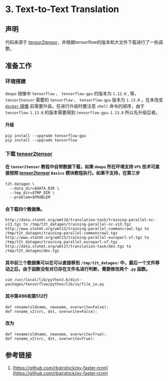 # 3. Text-to-Text Translation

## 声明

代码来源于 [tensor2tensor](https://github.com/tensorflow/tensor2tensor.git)，并根据tensorflow的版本和大文件下载进行了一些调整。





## 准备工作
### 环境搭建
`deepo` 镜像中 `tensorflow` 、 `tensorflow-gpu` 的版本为 `1.12.0` , 等，`tensor2tensor` 需要的 `tensorflow` 、 `tensorflow-gpu` 版本为 `1.13.0` ，在未改变 [`docker` 镜像](#) 前需要升级。在进行升级时要注意 `shell` 命令的顺序，由于 `tensorflow-1.13.0` 的版本需要用到 `tensorflow-gpu-1.13.0` 所以先升级后者。

#### 升级

```Shell
pip install --upgrade tensorflow-gpu
pip install --upgrade tensorflow
```

### 下载 [tensor2tensor](https://github.com/tensorflow/tensor2tensor.git)

#### 在 `tensor2tensor` 教程中自带数据下载，如果 `deepo` 所在环境支持 `VPS` 技术可直接按照 [tensor2tensor](https://github.com/tensorflow/tensor2tensor.git) `Basics` 模块教程执行。如果不支持，在第三步
```
t2t-datagen \
  --data_dir=$DATA_DIR \
  --tmp_dir=$TMP_DIR \
  --problem=$PROBLEM

```
#### 会下载四个数据集。
```
http://data.statmt.org/wmt18/translation-task/training-parallel-nc-v13.tgz to /tmp/t2t_datagen/training-parallel-nc-v13.tgz
http://www.statmt.org/wmt13/training-parallel-commoncrawl.tgz to /tmp/t2t_datagen/training-parallel-commoncrawl.tgz
http://www.statmt.org/wmt13/training-parallel-europarl-v7.tgz to /tmp/t2t_datagen/training-parallel-europarl-v7.tgz
http://data.statmt.org/wmt17/translation-task/dev.tgz to /tmp/t2t_datagen/dev.tgz
```
#### 其中前三个数据集可以在可以直接移到 `/tmp/t2t_datagen/` 中，最后一个文件移动之后，由于函数没有对已存在文件名进行判断，需要修改两个 `.py` 函数。

```Shell
vim /usr/local/lib/python3.6/dist-packages/tensorflow/python/lib/io/file_io.py 
```

#### 其中第496和第512行

```
def rename(oldname, newname, overwrite=False):
def rename_v2(src, dst, overwrite=False):
```
#### 改为
```
def rename(oldname, newname, overwrite=True):
def rename_v2(src, dst, overwrite=True):
```
## 参考链接
1. [https://github.com/rbgirshick/py-faster-rcnn](https://github.com/rbgirshick/py-faster-rcnn)
